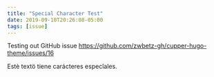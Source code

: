 ```yaml
---
title: "Special Character Test"
date: 2019-09-10T20:26:08-05:00
tags: [issue]
---
```


Testing out GitHub issue https://github.com/zwbetz-gh/cupper-hugo-theme/issues/16

Estè textö tiene carácteres especîales.
